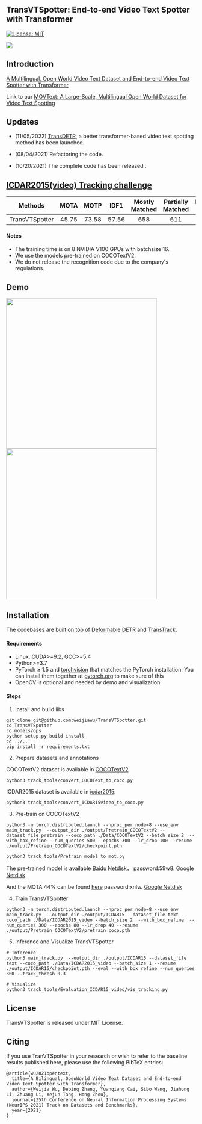 ## TransVTSpotter: End-to-end Video Text Spotter with Transformer

[![License: MIT](https://img.shields.io/badge/License-MIT-yellow.svg)](https://opensource.org/licenses/MIT)

![](transvtspotter.png)



## Introduction
[A Multilingual, Open World Video Text Dataset and End-to-end Video Text Spotter with Transformer](https://arxiv.org/pdf/2112.04888.pdf)

Link to our [MOVText: A Large-Scale, Multilingual Open World Dataset for Video Text Spotting](https://github.com/weijiawu/MOVText-Benchmark)


## Updates

- (11/05/2022) [TransDETR](https://github.com/weijiawu/TransDETR), a better transformer-based video text spotting method has been launched.  

- (08/04/2021) Refactoring the code.  

- (10/20/2021) The complete code has been released . 

## [ICDAR2015(video) Tracking challenge](https://rrc.cvc.uab.es/?ch=3&com=evaluation&task=1)

Methods | MOTA | MOTP | IDF1 | Mostly Matched |	Partially Matched |	Mostly Lost
:---:|:---:|:---:|:---:|:---:|:---:|:---:
TransVTSpotter | 45.75	|73.58	|57.56	|658	|611	|647


#### Notes
- The training time is on 8 NVIDIA V100 GPUs with batchsize 16.
- We use the models pre-trained on COCOTextV2.
- We do not release the recognition code due to the company's regulations.


## Demo
<img src="assets/demo.gif" width="400"/>  <img src="assets/demo1.gif" width="400"/>


## Installation
The codebases are built on top of [Deformable DETR](https://github.com/fundamentalvision/Deformable-DETR) and [TransTrack](https://github.com/PeizeSun/TransTrack).

#### Requirements
- Linux, CUDA>=9.2, GCC>=5.4
- Python>=3.7
- PyTorch ≥ 1.5 and [torchvision](https://github.com/pytorch/vision/) that matches the PyTorch installation.
  You can install them together at [pytorch.org](https://pytorch.org) to make sure of this
- OpenCV is optional and needed by demo and visualization


#### Steps
1. Install and build libs
```
git clone git@github.com:weijiawu/TransVTSpotter.git
cd TransVTSpotter
cd models/ops
python setup.py build install
cd ../..
pip install -r requirements.txt
```

2. Prepare datasets and annotations

COCOTextV2 dataset is available in [COCOTextV2](https://bgshih.github.io/cocotext/). 
```
python3 track_tools/convert_COCOText_to_coco.py
```
ICDAR2015 dataset is available in [icdar2015](https://rrc.cvc.uab.es/?ch=3&com=downloads).
```
python3 track_tools/convert_ICDAR15video_to_coco.py
```

3. Pre-train on COCOTextV2
```
python3 -m torch.distributed.launch --nproc_per_node=8 --use_env main_track.py  --output_dir ./output/Pretrain_COCOTextV2 --dataset_file pretrain --coco_path ./Data/COCOTextV2 --batch_size 2  --with_box_refine --num_queries 500 --epochs 300 --lr_drop 100 --resume ./output/Pretrain_COCOTextV2/checkpoint.pth

python3 track_tools/Pretrain_model_to_mot.py
```
The pre-trained model is available [Baidu Netdisk](https://pan.baidu.com/s/1E_srg-Qm8yMgmh6AVlw0Tg)， password:59w8.
[Google Netdisk](https://drive.google.com/file/d/1CPqE9D46vlOeO41sWIEXBjAnlbe5hSmG/view?usp=sharing)

And the MOTA 44% can be found [here](https://pan.baidu.com/s/1u3u_P775ReuafRZ4V2amDg) password:xnlw.
[Google Netdisk](https://drive.google.com/file/d/1HO59jwzL33NYtHlhzKqwq7fYYuf9xCzH/view)

4. Train TransVTSpotter
```
python3 -m torch.distributed.launch --nproc_per_node=8 --use_env main_track.py  --output_dir ./output/ICDAR15 --dataset_file text --coco_path ./Data/ICDAR2015_video --batch_size 2  --with_box_refine  --num_queries 300 --epochs 80 --lr_drop 40 --resume ./output/Pretrain_COCOTextV2/pretrain_coco.pth
```


5. Inference and Visualize TransVTSpotter
```
# Inference
python3 main_track.py  --output_dir ./output/ICDAR15 --dataset_file text --coco_path ./Data/ICDAR2015_video --batch_size 1 --resume ./output/ICDAR15/checkpoint.pth --eval --with_box_refine --num_queries 300 --track_thresh 0.3

# Visualize
python3 track_tools/Evaluation_ICDAR15_video/vis_tracking.py
```

## License

TransVTSpotter is released under MIT License.


## Citing

If you use TranVTSpotter in your research or wish to refer to the baseline results published here, please use the following BibTeX entries:
```
@article{wu2021opentext,
  title={A Bilingual, OpenWorld Video Text Dataset and End-to-end Video Text Spotter with Transformer},
  author={Weijia Wu, Debing Zhang, Yuanqiang Cai, Sibo Wang, Jiahong Li, Zhuang Li, Yejun Tang, Hong Zhou},
  journal={35th Conference on Neural Information Processing Systems (NeurIPS 2021) Track on Datasets and Benchmarks},
  year={2021}
}
```

